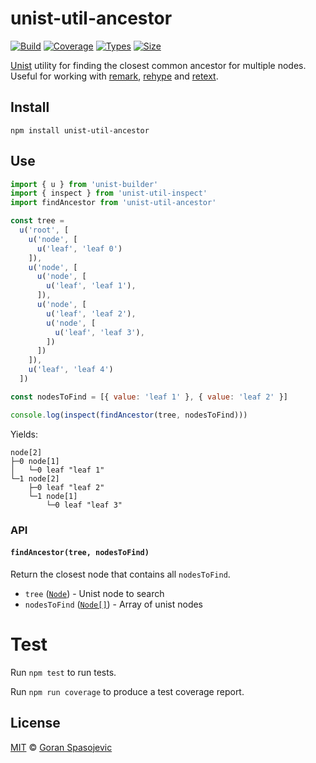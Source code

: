 # unist-util-ancestor

[![Build][build-badge]][build]
[![Coverage][coverage-badge]][coverage]
[![Types][types-badge]][types]
[![Size][size-badge]][size]

[Unist](https://github.com/wooorm/unist) utility for finding the closest common ancestor for multiple nodes. Useful for working with [remark](https://github.com/wooorm/remark), [rehype](https://github.com/wooorm/rehype) and [retext](https://github.com/wooorm/retext).

## Install

```
npm install unist-util-ancestor
```

## Use

```js
import { u } from 'unist-builder'
import { inspect } from 'unist-util-inspect'
import findAncestor from 'unist-util-ancestor'

const tree =
  u('root', [
    u('node', [
      u('leaf', 'leaf 0')
    ]),
    u('node', [
      u('node', [
        u('leaf', 'leaf 1'),
      ]),
      u('node', [
        u('leaf', 'leaf 2'),
        u('node', [
          u('leaf', 'leaf 3'),
        ])
      ])
    ]),
    u('leaf', 'leaf 4')
  ])

const nodesToFind = [{ value: 'leaf 1' }, { value: 'leaf 2' }]

console.log(inspect(findAncestor(tree, nodesToFind)))
```

Yields:

```
node[2]
├─0 node[1]
│   └─0 leaf "leaf 1"
└─1 node[2]
    ├─0 leaf "leaf 2"
    └─1 node[1]
        └─0 leaf "leaf 3"
```

### API

#### `findAncestor(tree, nodesToFind)`

Return the closest node that contains all `nodesToFind`.

- `tree` ([`Node`](https://github.com/wooorm/unist#node)) - Unist node to search
- `nodesToFind` ([`Node[]`](https://github.com/wooorm/unist#node)) - Array of unist nodes

# Test

Run `npm test` to run tests.

Run `npm run coverage` to produce a test coverage report.

## License

[MIT][license] © [Goran Spasojevic][author]

<!-- Definitions -->

[build-badge]: https://github.com/gorango/unist-util-ancestor/workflows/main/badge.svg
[build]: https://github.com/gorango/unist-util-ancestor/actions
[coverage-badge]: https://img.shields.io/codecov/c/github/gorango/unist-util-ancestor.svg
[coverage]: https://codecov.io/github/gorango/unist-util-ancestor
[types-badge]: https://badgen.net/npm/types/unist-util-ancestor
[types]: https://www.npmjs.com/package/unist-util-ancestor
[size-badge]: https://img.shields.io/bundlephobia/minzip/unist-util-ancestor.svg
[size]: https://bundlephobia.com/result?p=unist-util-ancestor
[license]: license
[author]: https://github.com/gorango
